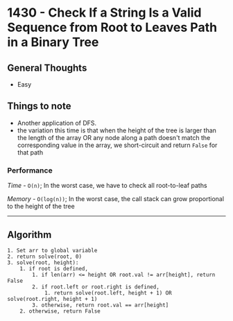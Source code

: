 # 1430 - Check If a String Is a Valid Sequence from Root to Leaves Path in a Binary Tree

## General Thoughts
- Easy

## Things to note
- Another application of DFS.
- the variation this time is that when the height of the tree is larger than the length of the array OR any node along a path doesn't match the corresponding value in the array, we short-circuit and return `False` for that path

### Performance

*Time* - `O(n)`; In the worst case, we have to check all root-to-leaf paths

*Memory* - `O(log(n))`; In the worst case, the call stack can grow proportional to the height of the tree

---

## Algorithm
```
1. Set arr to global variable
2. return solve(root, 0)
3. solve(root, height):
    1. if root is defined,
        1. if len(arr) <= height OR root.val != arr[height], return False
        2. if root.left or root.right is defined,
            1. return solve(root.left, height + 1) OR solve(root.right, height + 1)
        3. otherwise, return root.val == arr[height]
    2. otherwise, return False
```